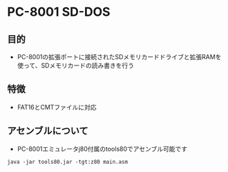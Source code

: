 # PC-8001 SD-DOS

## 目的
* PC-8001の拡張ポートに接続されたSDメモリカードドライブと拡張RAMを使って、SDメモリカードの読み書きを行う

## 特徴
 * FAT16とCMTファイルに対応

## アセンブルについて
 * PC-8001エミュレータj80付属のtools80でアセンブル可能です

`java -jar tools80.jar -tgt:z80 main.asm`
